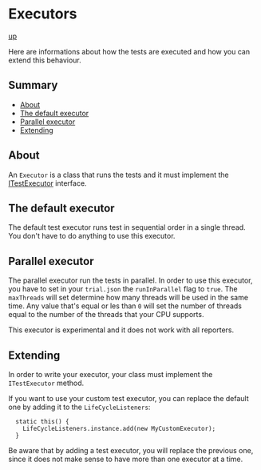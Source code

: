 # Executors

[up](../README.md)

Here are informations about how the tests are executed and how you can extend this behaviour.

## Summary

  - [About](#about)
  - [The default executor](#the-default-executor)
  - [Parallel executor](#parallel-executor)
  - [Extending](#extending)

## About

An `Executor` is a class that runs the tests and it must implement the [ITestExecutor](http://trial.szabobogdan.com/api/trial/interfaces/ITestExecutor.html) 
interface. 

## The default executor

The default test executor runs test in sequential order in a single thread. You don't have to do anything to use this executor.

## Parallel executor

The parallel executor run the tests in parallel. In order to use this executor, you have to set in your `trial.json` the `runInParallel` flag to `true`. The `maxThreads` will set determine how many threads will be used in the same time. Any value that's equal or les than `0` will set the number of threads equal to the number of the threads that your CPU supports.

This executor is experimental and it does not work with all reporters.

## Extending

In order to write your executor, your class must implement the `ITestExecutor` method.

If you want to use your custom test executor, you can replace the default one by adding it to the `LifeCycleListeners`:

```
  static this() {
    LifeCycleListeners.instance.add(new MyCustomExecutor);
  }
```

Be aware that by adding a test executor, you will replace the previous one, since it does not make sense to have more than
one executor at a time.
